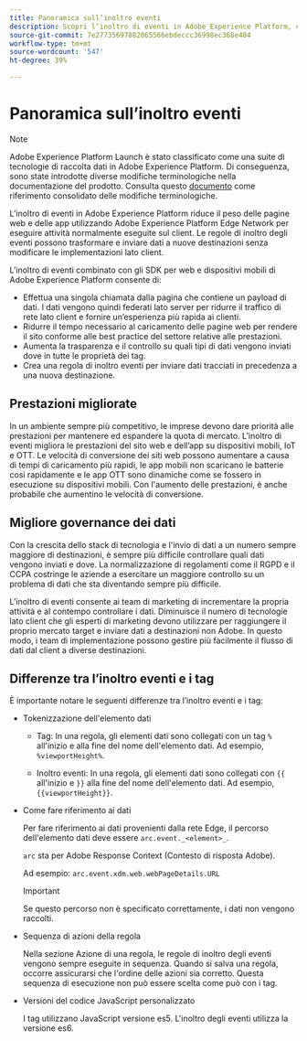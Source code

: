 ```yaml
---
title: Panoramica sull’inoltro eventi
description: Scopri l’inoltro di eventi in Adobe Experience Platform, che consente di utilizzare Platform Edge Network per eseguire attività senza modificare l’implementazione dei tag.
source-git-commit: 7e27735697882065566ebdeccc36998ec368e404
workflow-type: tm+mt
source-wordcount: '547'
ht-degree: 39%

---
```


# Panoramica sull’inoltro eventi

>[!NOTE]
>
>Adobe Experience Platform Launch è stato classificato come una suite di tecnologie di raccolta dati in Adobe Experience Platform. Di conseguenza, sono state introdotte diverse modifiche terminologiche nella documentazione del prodotto. Consulta questo [documento](../../term-updates.md) come riferimento consolidato delle modifiche terminologiche.

L’inoltro di eventi in Adobe Experience Platform riduce il peso delle pagine web e delle app utilizzando Adobe Experience Platform Edge Network per eseguire attività normalmente eseguite sul client. Le regole di inoltro degli eventi possono trasformare e inviare dati a nuove destinazioni senza modificare le implementazioni lato client.

L’inoltro di eventi combinato con gli SDK per web e dispositivi mobili di Adobe Experience Platform consente di:

* Effettua una singola chiamata dalla pagina che contiene un payload di dati. I dati vengono quindi federati lato server per ridurre il traffico di rete lato client e fornire un’esperienza più rapida ai clienti.
* Ridurre il tempo necessario al caricamento delle pagine web per rendere il sito conforme alle best practice del settore relative alle prestazioni.
* Aumenta la trasparenza e il controllo su quali tipi di dati vengono inviati dove in tutte le proprietà dei tag.
* Crea una regola di inoltro eventi per inviare dati tracciati in precedenza a una nuova destinazione.

## Prestazioni migliorate

In un ambiente sempre più competitivo, le imprese devono dare priorità alle prestazioni per mantenere ed espandere la quota di mercato. L’inoltro di eventi migliora le prestazioni del sito web e dell’app su dispositivi mobili, IoT e OTT. Le velocità di conversione dei siti web possono aumentare a causa di tempi di caricamento più rapidi, le app mobili non scaricano le batterie così rapidamente e le app OTT sono dinamiche come se fossero in esecuzione su dispositivi mobili. Con l&#39;aumento delle prestazioni, è anche probabile che aumentino le velocità di conversione.

## Migliore governance dei dati

Con la crescita dello stack di tecnologia e l&#39;invio di dati a un numero sempre maggiore di destinazioni, è sempre più difficile controllare quali dati vengono inviati e dove. La normalizzazione di regolamenti come il RGPD e il CCPA costringe le aziende a esercitare un maggiore controllo su un problema di dati che sta diventando sempre più difficile.

L’inoltro di eventi consente ai team di marketing di incrementare la propria attività e al contempo controllare i dati. Diminuisce il numero di tecnologie lato client che gli esperti di marketing devono utilizzare per raggiungere il proprio mercato target e inviare dati a destinazioni non Adobe. In questo modo, i team di implementazione possono gestire più facilmente il flusso di dati dal client a diverse destinazioni.

## Differenze tra l’inoltro eventi e i tag

È importante notare le seguenti differenze tra l’inoltro eventi e i tag:

* Tokenizzazione dell&#39;elemento dati

   * Tag: In una regola, gli elementi dati sono collegati con un tag `%` all&#39;inizio e alla fine del nome dell&#39;elemento dati. Ad esempio, `%viewportHeight%`.

   * Inoltro eventi: In una regola, gli elementi dati sono collegati con `{{` all&#39;inizio e `}}` alla fine del nome dell&#39;elemento dati. Ad esempio, `{{viewportHeight}}`.

* Come fare riferimento ai dati

   Per fare riferimento ai dati provenienti dalla rete Edge, il percorso dell&#39;elemento dati deve essere `arc.event._<element>_`.

   `arc` sta per Adobe Response Context (Contesto di risposta Adobe).

   Ad esempio: `arc.event.xdm.web.webPageDetails.URL`

   >[!IMPORTANT]
   >
   >Se questo percorso non è specificato correttamente, i dati non vengono raccolti.


* Sequenza di azioni della regola

   Nella sezione Azione di una regola, le regole di inoltro degli eventi vengono sempre eseguite in sequenza. Quando si salva una regola, occorre assicurarsi che l&#39;ordine delle azioni sia corretto. Questa sequenza di esecuzione non può essere scelta come può con i tag.

* Versioni del codice JavaScript personalizzato

   I tag utilizzano JavaScript versione es5. L&#39;inoltro degli eventi utilizza la versione es6.

<!--doc Adobe Cloud Connector extension, get from Jon-->
